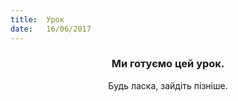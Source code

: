 ```yaml
---
title:  Урок
date:   16/06/2017
---
```


### <center>Ми готуємо цей урок.</center>
<center>Будь ласка, зайдіть пізніше.</center>